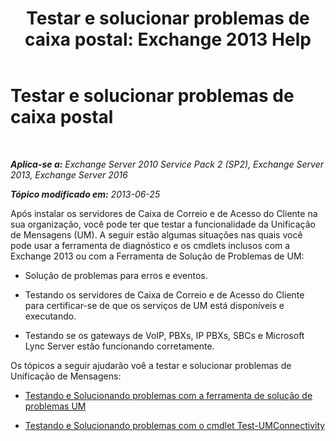 ﻿---
title: 'Testar e solucionar problemas de caixa postal: Exchange 2013 Help'
TOCTitle: Testar e solucionar problemas de caixa postal
ms:assetid: eafb53fe-2fa9-437c-9369-aec324cc13ce
ms:mtpsurl: https://technet.microsoft.com/pt-br/library/Dd351227(v=EXCHG.150)
ms:contentKeyID: 56270517
ms.date: 05/22/2018
mtps_version: v=EXCHG.150
ms.translationtype: MT
---

# Testar e solucionar problemas de caixa postal

 

_**Aplica-se a:** Exchange Server 2010 Service Pack 2 (SP2), Exchange Server 2013, Exchange Server 2016_

_**Tópico modificado em:** 2013-06-25_

Após instalar os servidores de Caixa de Correio e de Acesso do Cliente na sua organização, você pode ter que testar a funcionalidade da Unificação de Mensagens (UM). A seguir estão algumas situações nas quais você pode usar a ferramenta de diagnóstico e os cmdlets inclusos com a Exchange 2013 ou com a Ferramenta de Solução de Problemas de UM:

  - Solução de problemas para erros e eventos.

  - Testando os servidores de Caixa de Correio e de Acesso do Cliente para certificar-se de que os serviços de UM está disponíveis e executando.

  - Testando se os gateways de VoIP, PBXs, IP PBXs, SBCs e Microsoft Lync Server estão funcionando corretamente.

Os tópicos a seguir ajudarão voê a testar e solucionar problemas de Unificação de Mensagens:

  - [Testando e Solucionando problemas com a ferramenta de solução de problemas UM](testing-and-troubleshooting-with-the-um-troubleshooting-tool-exchange-2013-help.md)

  - [Testando e Solucionando problemas com o cmdlet Test-UMConnectivity](testing-and-troubleshooting-with-the-test-umconnectivity-cmdlet-exchange-2013-help.md)

